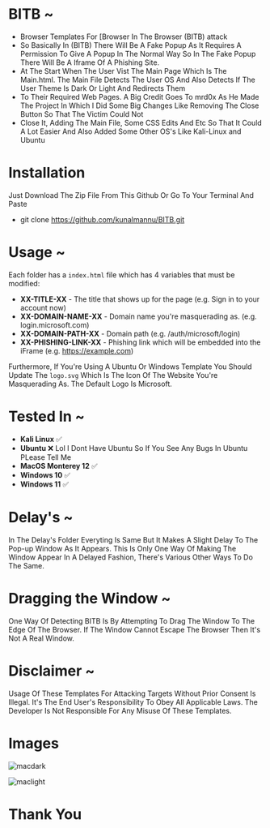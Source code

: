 # BITB ~
- Browser Templates For [Browser In The Browser (BITB) attack
- So Basically In (BITB) There Will Be A Fake Popup As It Requires A Permission To Give A Popup In The Normal Way So In The Fake Popup There Will Be A Iframe Of A Phishing Site.
- At The Start When The User Vist The Main Page Which Is The Main.html. The Main File Detects The User OS And Also Detects If The User Theme Is Dark Or Light And Redirects Them 
- To Their Required Web Pages. A Big Credit Goes To mrd0x As He Made The Project In Which I Did Some Big Changes Like Removing The Close Button So That The Victim Could Not 
- Close It, Adding The Main File, Some CSS Edits And Etc So That It Could A Lot Easier And Also Added Some Other OS's Like Kali-Linux and Ubuntu

# Installation
Just Download The Zip File From This Github Or Go To Your Terminal And Paste
- git clone https://github.com/kunalmannu/BITB.git

# Usage ~

Each folder has a `index.html` file which has 4 variables that must be modified:

* **XX-TITLE-XX** - The title that shows up for the page (e.g. Sign in to your account now)
* **XX-DOMAIN-NAME-XX** - Domain name you're masquerading as. (e.g. login.microsoft.com)
* **XX-DOMAIN-PATH-XX** - Domain path (e.g. /auth/microsoft/login)
* **XX-PHISHING-LINK-XX** - Phishing link which will be embedded into the iFrame (e.g. https://example.com)

Furthermore, If You're Using A Ubuntu Or Windows Template You Should Update The `logo.svg` Which Is The Icon Of The Website You're Masquerading As. The Default Logo Is Microsoft.

# Tested In ~
* **Kali Linux** ✅
* **Ubuntu** ❌ Lol I Dont Have Ubuntu So If You See Any Bugs In Ubuntu PLease Tell Me
* **MacOS Monterey 12** ✅
* **Windows 10** ✅
* **Windows 11** ✅


# Delay's ~
In The Delay's Folder Everyting Is Same But It Makes A Slight Delay To The Pop-up Window As It Appears. This Is Only One Way Of Making The Window Appear In A Delayed Fashion, There's Various Other Ways To Do The Same.

# Dragging the Window ~

One Way Of Detecting BITB Is By Attempting To Drag The Window To The Edge Of The Browser. If The Window Cannot Escape The Browser Then It's Not A Real Window. 

# Disclaimer ~

Usage Of These Templates For Attacking Targets Without Prior Consent Is Illegal. It's The End User's Responsibility To Obey All Applicable Laws. The Developer Is Not Responsible For Any Misuse Of These Templates.

# Images
![macdark](https://github.com/kunalmannu/BITB/assets/112188096/97dfddb5-a67e-45da-9002-9d4b14187503)


![maclight](https://github.com/kunalmannu/BITB/assets/112188096/d03127b8-c8c4-4011-8396-cf8c679237cb)

# Thank You
